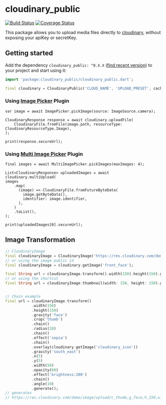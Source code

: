 # cloudinary_public

[![Build Status](https://travis-ci.org/djade007/cloudinary_public.svg?branch=master)](https://travis-ci.org/djade007/cloudinary_public) [![Coverage Status](https://coveralls.io/repos/github/djade007/cloudinary_public/badge.svg?branch=master)](https://coveralls.io/github/djade007/cloudinary_public?branch=master)

This package allows you to upload media files directly to [cloudinary](https://cloudinary.com/documentation/upload_images#unsigned_upload), without exposing your apiKey or secretKey.

## Getting started

Add the dependency `cloudinary_public: ^0.X.X` ([find recent version](https://pub.dev/packages/cloudinary_public#-installing-tab-)) to your project and start using it:
```dart
import 'package:cloudinary_public/cloudinary_public.dart';

final cloudinary = CloudinaryPublic('CLOUD_NAME', 'UPLOAD_PRESET', cache: false);
```

### Using [Image Picker](https://pub.dev/packages/image_picker) Plugin
```
var image = await ImagePicker.pickImage(source: ImageSource.camera);

CloudinaryResponse response = await cloudinary.uploadFile(
    CloudinaryFile.fromFile(image.path, resourceType: CloudinaryResourceType.Image),
);

print(response.secureUrl);
```

### Using [Multi Image Picker](https://https://pub.dev/packages/multi_image_picker) Plugin
```
final images = await MultiImagePicker.pickImages(maxImages: 4);

List<CloudinaryResponse> uploadedImages = await cloudinary.multiUpload(
images
    .map(
      (image) => CloudinaryFile.fromFutureByteData(
        image.getByteData(),
        identifier: image.identifier,
      ),
    )
    .toList(),
);

print(uploadedImages[0].secureUrl);
```

## Image Transformation

```dart
// CloudinaryImage
final cloudinaryImage = CloudinaryImage('https://res.cloudinary.com/demo/image/upload/front_face.png');
// or using the image public id
final cloudinaryImage = cloudinary.getImage('front_face');

final String url = cloudinaryImage.transform().width(150).height(150).gravity('face').crop('thumb').generate();
// or using the shortcut
final String url = cloudinaryImage.thumbnail(width: 150, height: 150).generate();


// Chain example
final url = cloudinaryImage.transform()
            .width(150)
            .height(150)
            .gravity('face')
            .crop('thumb')
            .chain()
            .radius(20)
            .chain()
            .effect('sepia')
            .chain()
            .overlay(cloudinary.getImage('cloudinary_icon'))
            .gravity('south_east')
            .x(5)
            .y(5)
            .width(50)
            .opacity(60)
            .effect('brightness:200')
            .chain()
            .angle(10)
            .generate();
// generates
// https://res.cloudinary.com/demo/image/upload/c_thumb,g_face,h_150,w_150/r_20/e_sepia/e_brightness:200,g_south_east,l_cloudinary_icon,o_60,w_50,x_5,y_5/a_10/front_face.png
```
